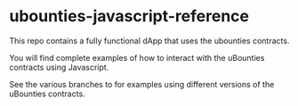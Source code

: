 # ubounties-javascript-reference

This repo contains a fully functional dApp that uses the ubounties contracts.

You will find complete examples of how to interact with the uBounties contracts using Javascript. 

See the various branches to for examples using different versions of the uBounties contracts. 
